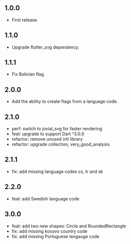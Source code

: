 ## 1.0.0

- First release.

## 1.1.0

- Upgrade flutter_svg dependency.

## 1.1.1

- Fix Bolivian flag.

## 2.0.0

- Add the ability to create flags from a language code.

## 2.1.0

- perf: switch to jovial_svg for faster rendering
- feat: upgrade to support Dart ^3.0.0
- refactor: remove unused intl library
- refactor: upgrade collection, very_good_analysis

## 2.1.1

- fix: add missing language codes cs, tr and sk

## 2.2.0

- feat: add Swedish language code

## 3.0.0

- feat: add two new shapes: Circle and RoundedRectangle
- fix: add missing kosovo country code
- fix: add missing Portuguese langauge code
